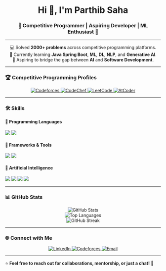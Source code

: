 <h1 align="center">Hi 👋, I'm Parthib Saha</h1>
<h3 align="center">🚀 Competitive Programmer | Aspiring Developer | ML Enthusiast 🚀</h3>

---

<p align="center">
  💻 Solved <b>2000+ problems</b> across competitive programming platforms.<br>
  🌱 Currently learning <b>Java Spring Boot</b>, <b>ML</b>, <b>DL</b>, <b>NLP</b>, and <b>Generative AI</b>.<br>
  🚀 Aspiring to bridge the gap between <b>AI</b> and <b>Software Development</b>.
</p>

---

### 🏆 **Competitive Programming Profiles**
<p align="center">
  <a href="https://codeforces.com/profile/_LP_">
    <img src="https://img.shields.io/badge/Codeforces-1F8ACB?style=flat&logo=codeforces&logoColor=white" alt="Codeforces">
  </a>
  <a href="https://www.codechef.com/users/parthib53">
    <img src="https://img.shields.io/badge/CodeChef-5B4638?style=flat&logo=codechef&logoColor=white" alt="CodeChef">
  </a>
  <a href="https://leetcode.com/u/parthibsahaprattus/">
    <img src="https://img.shields.io/badge/LeetCode-FFA116?style=flat&logo=leetcode&logoColor=black" alt="LeetCode">
  </a>
  <a href="https://atcoder.jp/users/parthib53">
    <img src="https://img.shields.io/badge/AtCoder-5F6C9F?style=flat&logo=atcoder&logoColor=white" alt="AtCoder">
  </a>
</p>

---

### 🛠️ **Skills**

#### 🚀 Programming Languages
<p>
  <img src="https://img.shields.io/badge/C++-00599C?style=flat&logo=c%2B%2B&logoColor=white">
  <img src="https://img.shields.io/badge/Java-ED8B00?style=flat&logo=java&logoColor=white">
</p>

#### 🚀 Frameworks & Tools
<p>
  <img src="https://img.shields.io/badge/Spring_Boot-6DB33F?style=flat&logo=spring&logoColor=white">
  <img src="https://img.shields.io/badge/Python-3776AB?style=flat&logo=python&logoColor=white">
</p>

#### 🚀 Artificial Intelligence
<p>
  <img src="https://img.shields.io/badge/Machine%20Learning-FF6F00?style=flat&logo=tensorflow&logoColor=white">
  <img src="https://img.shields.io/badge/Deep%20Learning-00599C?style=flat&logo=pytorch&logoColor=white">
  <img src="https://img.shields.io/badge/NLP-FF5733?style=flat">
  <img src="https://img.shields.io/badge/Generative%20AI-800080?style=flat">
</p>

---

### 📊 **GitHub Stats**
<p align="center">
  <img src="https://github-readme-stats.vercel.app/api?username=parthib53&show_icons=true&theme=radical" alt="GitHub Stats">
  <br>
  <img src="https://github-readme-stats.vercel.app/api/top-langs/?username=parthib53&layout=compact&theme=radical" alt="Top Languages">
  <br>
  <img src="https://streak-stats.demolab.com/?user=parthib53&theme=radical" alt="GitHub Streak">
</p>

---

### 🌐 **Connect with Me**
<p align="center">
  <a href="https://www.linkedin.com/in/parthib-saha-32b547260/">
    <img src="https://img.shields.io/badge/LinkedIn-0077B5?style=flat&logo=linkedin&logoColor=white" alt="LinkedIn">
  </a>
  <a href="https://codeforces.com/profile/_LP_">
    <img src="https://img.shields.io/badge/Codeforces-1F8ACB?style=flat&logo=codeforces&logoColor=white" alt="Codeforces">
  </a>
  <a href="mailto:your_email@gmail.com">
    <img src="https://img.shields.io/badge/Email-D14836?style=flat&logo=gmail&logoColor=white" alt="Email">
  </a>
</p>

---

⭐️ **Feel free to reach out for collaborations, mentorship, or just a chat!** 🚀
